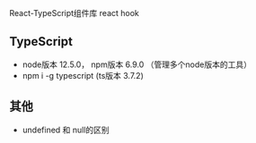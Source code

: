 React-TypeScript组件库
react hook

## TypeScript

- node版本 12.5.0， npm版本 6.9.0 （管理多个node版本的工具）
- npm i -g typescript (ts版本 3.7.2)

## 其他

- undefined 和 null的区别

